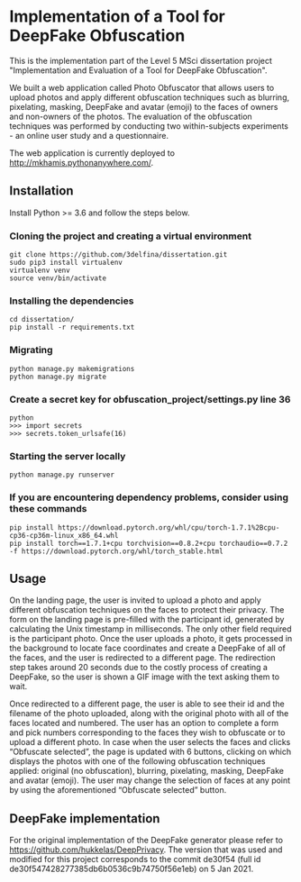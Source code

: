 # Implementation of a Tool for DeepFake Obfuscation
This is the implementation part of the Level 5 MSci dissertation project "Implementation and Evaluation of a Tool for DeepFake Obfuscation".

We built a web application called Photo Obfuscator that allows users to upload photos and apply different obfuscation techniques such as blurring, pixelating, masking, DeepFake and avatar (emoji) to the faces of owners and non-owners of the photos.  The evaluation of the obfuscation techniques was performed by conducting two within-subjects experiments - an online user study and a questionnaire.

The web application is currently deployed to http://mkhamis.pythonanywhere.com/.

## Installation 
   Install Python >= 3.6 and follow the steps below.
### Cloning the project and creating a virtual environment
    git clone https://github.com/3delfina/dissertation.git
    sudo pip3 install virtualenv
    virtualenv venv
    source venv/bin/activate
### Installing the dependencies
    cd dissertation/
    pip install -r requirements.txt
### Migrating  
    python manage.py makemigrations
    python manage.py migrate
    
### Create a secret key for obfuscation_project/settings.py line 36
    python
    >>> import secrets
    >>> secrets.token_urlsafe(16)

### Starting the server locally
	python manage.py runserver
	
### If you are encountering dependency problems, consider using these commands 
    pip install https://download.pytorch.org/whl/cpu/torch-1.7.1%2Bcpu-cp36-cp36m-linux_x86_64.whl
    pip install torch==1.7.1+cpu torchvision==0.8.2+cpu torchaudio==0.7.2 -f https://download.pytorch.org/whl/torch_stable.html

## Usage
On the landing page, the user is invited to upload a photo and apply different obfuscation techniques on the faces to protect their privacy. The form on the landing page is pre-filled with the participant id, generated by calculating the Unix timestamp in milliseconds. The only other field required is the participant photo. Once the user uploads a photo, it gets processed in the background to locate face coordinates and create a DeepFake of all of the faces, and the user is redirected to a different page. The redirection step takes around 20 seconds due to the costly process of creating a DeepFake, so the user is shown a GIF image with the text asking them to wait.

Once redirected to a different page, the user is able to see their id and the filename of the photo uploaded, along with the original photo with all of the faces located and numbered. The user has an option to complete a form and pick numbers corresponding to the faces they wish to obfuscate or to upload a different photo. In case when the user selects the faces and clicks “Obfuscate selected”, the page is updated with 6 buttons, clicking on which displays the photos with one of the following obfuscation techniques applied: original (no obfuscation), blurring, pixelating, masking, DeepFake and avatar (emoji). The user may change the selection of faces at any point by using the aforementioned “Obfuscate selected” button.

## DeepFake implementation
For the original implementation of the DeepFake generator please refer to https://github.com/hukkelas/DeepPrivacy.
The version that was used and modified for this project corresponds to the commit de30f54 (full id de30f547428277385db6b0536c9b74750f56e1eb) on 5 Jan 2021.
